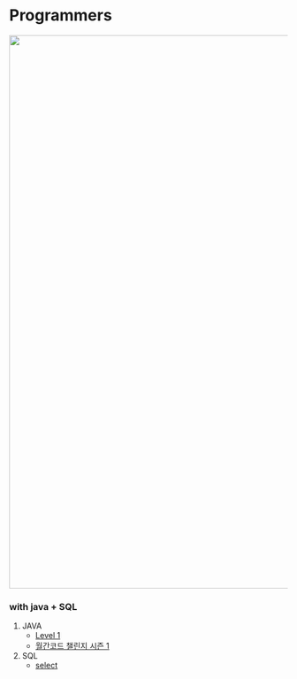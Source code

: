 # Programmers
<img src ="https://media.vlpt.us/post-images/wan088/fd59d910-bdf2-11e9-819b-6f75e16b2f5e/.jpg" width="1000">

### with java + SQL

1. JAVA
     + [Level 1](https://github.com/YH-LEE21/Programmers/tree/main/src/main/java/level1)   
     + [월간코드 챌린지 시즌 1](https://github.com/YH-LEE21/Programmers/tree/main/src/main/java/%EC%9B%94%EA%B0%84%20%EC%BD%94%EB%93%9C%20%EC%B1%8C%EB%A6%B0%EC%A7%80%20%EC%8B%9C%EC%A6%8C1)
2. SQL
     + [select](https://github.com/YH-LEE21/Programmers/tree/main/src/main/SQL/select)
